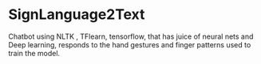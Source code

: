 # SignLanguage2Text
Chatbot using NLTK , TFlearn, tensorflow, that has juice of neural nets and Deep learning, responds to the hand gestures and finger patterns used to train the model.
